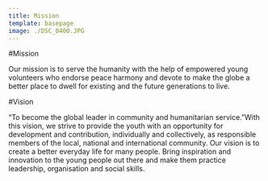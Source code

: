 ```yaml
---
title: Mission
template: basepage
image: ./DSC_0400.JPG
---
```



#Mission

Our mission is to serve the humanity with the help of empowered young volunteers who endorse peace harmony and devote to make the globe a better place to dwell for existing and the future generations to live.

#Vision

“To become the global leader in community and humanitarian service.”With this vision, we strive to provide the youth with an opportunity for development and contribution, individually and collectively, as responsible members of the local, national and international community. Our vision is to create a better everyday life for many people. Bring inspiration and innovation to the young people out there and make them practice leadership, organisation and social skills.